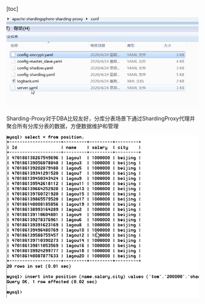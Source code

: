 [toc]

![image-20211128145857989](images/image-20211128145857989.png)







Sharding-Proxy对于DBA比较友好，分库分表场景下通过ShardingProxy代理并聚合所有分库分表的数据，方便数据维护和管理

![image-20211128151114515](images/image-20211128151114515.png)